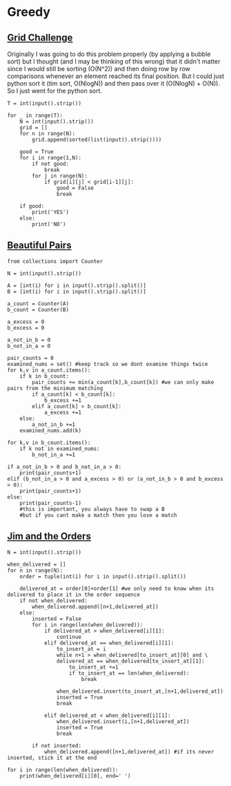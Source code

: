 # Greedy

## [Grid Challenge](https://www.hackerrank.com/challenges/grid-challenge)

Originally I was going to do this problem properly (by applying a bubble sort) but I thought (and I may be thinking of this wrong) that it didn't matter since I would still be sorting (O(N^2)) and then doing row by row comparisons whenever an element reached its final position. But I could just python sort it (tim sort, O(NlogN)) and then pass over it (O(NlogN) + O(N)). So I just went for the python sort.
```
T = int(input().strip())

for _ in range(T):
    N = int(input().strip())
    grid = []
    for n in range(N):
        grid.append(sorted(list(input().strip())))

    good = True
    for i in range(1,N):
        if not good:
            break
        for j in range(N):
            if grid[i][j] < grid[i-1][j]:
                good = False
                break

    if good:
        print('YES')
    else:
        print('NO')
```

## [Beautiful Pairs](https://www.hackerrank.com/challenges/beautiful-pairs)

```
from collections import Counter

N = int(input().strip())

A = [int(i) for i in input().strip().split()]
B = [int(i) for i in input().strip().split()]

a_count = Counter(A)
b_count = Counter(B)

a_excess = 0
b_excess = 0

a_not_in_b = 0
b_not_in_a = 0

pair_counts = 0
examined_nums = set() #keep track so we dont examine things twice
for k,v in a_count.items():
    if k in b_count:
        pair_counts += min(a_count[k],b_count[k]) #we can only make pairs from the minimum matching
        if a_count[k] < b_count[k]:
            b_excess +=1
        elif a_count[k] > b_count[k]:
            a_excess +=1
    else:
        a_not_in_b +=1
    examined_nums.add(k)

for k,v in b_count.items():
    if k not in examined_nums:
        b_not_in_a +=1

if a_not_in_b > 0 and b_not_in_a > 0:
    print(pair_counts+1)
elif (b_not_in_a > 0 and a_excess > 0) or (a_not_in_b > 0 and b_excess > 0):
    print(pair_counts+1)
else:
    print(pair_counts-1)
    #this is important, you always have to swap a B
    #but if you cant make a match then you lose a match
```

## [Jim and the Orders](https://www.hackerrank.com/challenges/jim-and-the-orders)

```
N = int(input().strip())

when_delivered = []
for n in range(N):
    order = tuple(int(i) for i in input().strip().split())

    delivered_at = order[0]+order[1] #we only need to know when its delivered to place it in the order sequence
    if not when_delivered:
        when_delivered.append([n+1,delivered_at])
    else:
        inserted = False
        for i in range(len(when_delivered)):
            if delivered_at > when_delivered[i][1]:
                continue
            elif delivered_at == when_delivered[i][1]:
                to_insert_at = i
                while n+1 > when_delivered[to_insert_at][0] and \
                delivered_at == when_delivered[to_insert_at][1]:
                    to_insert_at +=1
                    if to_insert_at == len(when_delivered):
                        break

                when_delivered.insert(to_insert_at,[n+1,delivered_at])
                inserted = True
                break

            elif delivered_at < when_delivered[i][1]:
                when_delivered.insert(i,[n+1,delivered_at])
                inserted = True
                break

        if not inserted:
            when_delivered.append([n+1,delivered_at]) #if its never inserted, stick it at the end

for i in range(len(when_delivered)):
    print(when_delivered[i][0], end=' ')
```
